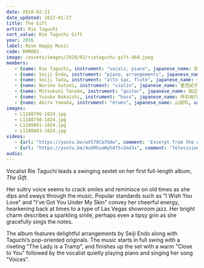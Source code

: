 ```yaml
---
date: 2018-02-21
date_updated: 2022-01-27
title: The Gift
artist: Rie Taguchi
sort_value: Rie Taguchi Gift
year: 2016
label: Rose Happy Music
code: RHM002
image: /assets/images/2018/02/rietaguchi-gift-460.jpeg
members:
   - {name: Rie Taguchi, instrument: "vocals, piano", japanese_name: 田口理恵, url: "https://riepihappymusic.wixsite.com/music"}
   - {name: Seiji Endo, instrument: "piano, arrangements", japanese_name: 遠藤征志, url: "https://seiji-piano-endo.com/"}
   - {name: Seiji Tada, instrument: "alto sax, flute", japanese_name: 多田誠司, url: "http://www.tadasei.net/"}
   - {name: Noriko Satomi, instrument: "violin", japanese_name: 里見紀子, url: "https://project-nori.wixsite.com/mysite"}
   - {name: Mitsukuni Tanabe, instrument: "guitar", japanese_name: 田辺充邦, url: "http://tanabe-mitsukuni.com/"}
   - {name: Yusuke Nakaishi, instrument: "bass", japanese_name: 仲石裕介, url: "https://nowonmusic.com/members/258"}
   - {name: Akira Yamada, instrument: "drums", japanese_name: 山田玲, url: "https://akry0325.wixsite.com/akira-y-drums"}
images:
   - L1180796-1024.jpg
   - L1180798-1024.jpg
   - L1180801-1024.jpg
   - L1180803-1024.jpg
videos: 
   - {url: "https://youtu.be/wV570Cb7Udw", comment: 'Excerpt from the opening track on this album, a joyful "Lady is a Tramp"'}
   - {url: "https://youtu.be/4oURhuaWyh4?t=2m43s", comment: 'Television broadcast of Rie Taguchi singing jazz standards at a jazz bar in Tokyo from 2015'}
audio:
---
```

Vocalist Rie Taguchi leads a swinging sextet on her first full-length album, *The Gift*.

Her sultry voice seems to crack smiles and reminisce on old times as she dips and sways through the music. Popular standards such as "I Wish You Love" and "I've Got You Under My Skin" convey her cheerful energy, hearkening back at times to a type of Las Vegas showroom jazz. Her bright charm describes a sparkling smile, perhaps even a tipsy grin as she gracefully sings the notes.

The album features delightful arrangements by Seiji Endo along with Taguchi’s pop-oriented originals. The music starts in full swing with a riveting "The Lady is a Tramp", and finishes up the set with a warm "Close to You" followed by the vocalist quietly playing piano and singing her song "Voices".

